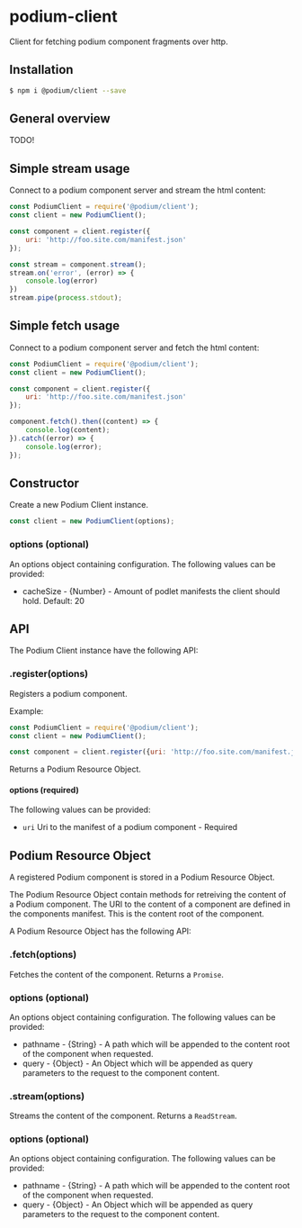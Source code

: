 # podium-client

Client for fetching podium component fragments over http.


## Installation

```bash
$ npm i @podium/client --save
```

## General overview

TODO!


## Simple stream usage

Connect to a podium component server and stream the html content:

```js
const PodiumClient = require('@podium/client');
const client = new PodiumClient();

const component = client.register({
    uri: 'http://foo.site.com/manifest.json'
});

const stream = component.stream();
stream.on('error', (error) => {
    console.log(error)
})
stream.pipe(process.stdout);
```

## Simple fetch usage

Connect to a podium component server and fetch the html content:

```js
const PodiumClient = require('@podium/client');
const client = new PodiumClient();

const component = client.register({
    uri: 'http://foo.site.com/manifest.json'
});

component.fetch().then((content) => {
    console.log(content);
}).catch((error) => {
    console.log(error);
});
```


## Constructor

Create a new Podium Client instance.

```js
const client = new PodiumClient(options);
```

### options (optional)

An options object containing configuration. The following values can be provided:

 * cacheSize - {Number} - Amount of podlet manifests the client should hold. Default: 20


## API

The Podium Client instance have the following API:

### .register(options)

Registers a podium component.

Example:

```js
const PodiumClient = require('@podium/client');
const client = new PodiumClient();

const component = client.register({uri: 'http://foo.site.com/manifest.json'});
```

Returns a Podium Resource Object.

#### options (required)

The following values can be provided:

 * `uri` Uri to the manifest of a podium component  - Required


## Podium Resource Object

A registered Podium component is stored in a Podium Resource Object.

The Podium Resource Object contain methods for retreiving the content of a
Podium component. The URI to the content of a component are defined in the
components manifest. This is the content root of the component.

A Podium Resource Object has the following API:

### .fetch(options)

Fetches the content of the component. Returns a `Promise`.

### options (optional)

An options object containing configuration. The following values can be provided:

 * pathname - {String} - A path which will be appended to the content root of the component when requested.
 * query - {Object} - An Object which will be appended as query parameters to the request to the component content.

### .stream(options)

Streams the content of the component. Returns a `ReadStream`.

### options (optional)

An options object containing configuration. The following values can be provided:

 * pathname - {String} - A path which will be appended to the content root of the component when requested.
 * query - {Object} - An Object which will be appended as query parameters to the request to the component content.
